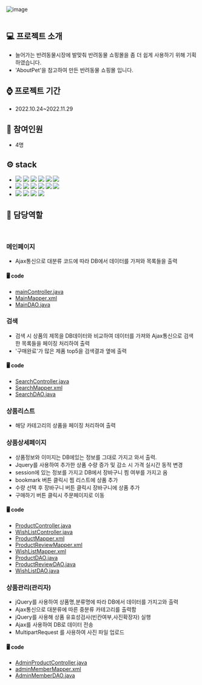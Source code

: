 ![image](https://user-images.githubusercontent.com/109945384/210264824-c0f883bd-6e5b-4160-9dd7-b73147fd9594.png)
<br>
<br>





## :computer: 프로젝트 소개
* 늘어가는 반려동물시장에 발맞춰 반려동물 쇼핑몰을 좀 더 쉽게 사용하기 위해 기획하였습니다.
* 'AboutPet'을 참고하여 만든 반려동물 쇼핑몰 입니다.

## :watch: 프로젝트 기간
- 2022.10.24~2022.11.29

## :raising_hand: 참여인원
- 4명



## :gear: stack
* <div>
  <img src="https://img.shields.io/badge/Eclipse%20IDE-2C2255.svg?&style=for-the-badge&logo=Eclipse%20IDE&logoColor=white">
  <img src="https://img.shields.io/badge/github-181717?style=for-the-badge&logo=github&logoColor=white">
  <img src="https://img.shields.io/badge/apache tomcat9.0-F8DC75?style=for-the-badge&logo=apachetomcat&logoColor=white">
  <img src="https://img.shields.io/badge/linux-FCC624?style=for-the-badge&logo=linux&logoColor=black">
  <img src="https://img.shields.io/badge/aws-232F3E?style=for-the-badge&logo=Amazon&20AWS&logoColor=white">
  <img src="https://img.shields.io/badge/Maven-C71A36?style=for-the-badge&logo=aws&logoColor=white">
  
  
  </div>
* <div>
  <img src="https://img.shields.io/badge/JAVA(JDK 1.8)-007396?style=for-the-badge&logo=OpenJDK&logoColor=white">
  <img src="https://img.shields.io/badge/Spring-6DB33F?style=for-the-badge&logo=Spring&logoColor=white">
  <img src="https://img.shields.io/badge/oracle(19c)-F80000?style=for-the-badge&logo=oracle&logoColor=white">
  <img src="https://img.shields.io/badge/javascript-F7DF1E?style=for-the-badge&logo=javascript&logoColor=black">
  <img src="https://img.shields.io/badge/html-E34F26?style=for-the-badge&logo=html5&logoColor=white">
  <img src="https://img.shields.io/badge/css-1572B6?style=for-the-badge&logo=css3&logoColor=white">

  
  </div>
* <div>
  <img src="https://img.shields.io/badge/jquery-0769AD?style=for-the-badge&logo=jquery&logoColor=white">
  <img src="https://img.shields.io/badge/bootstrap-7952B3?style=for-the-badge&logo=bootstrap&logoColor=white">
  <img src="https://img.shields.io/badge/Ajax-23C8D2?style=for-the-badge&logo=Java&logoColor=white">
  <img src="https://img.shields.io/badge/MyBatis-512BD4?style=for-the-badge&logo=Java&logoColor=white">
</div>

## :pushpin: 담당역할
<br>

### 메인페이지
- Ajax통신으로 대분류 코드에 따라 DB에서 데이터를 가져와 목록들을 출력

#### :desktop_computer: code
- [mainController.java](https://github.com/HISHJ/mpnp/blob/main/src/main/java/kr/co/mpnp/user/controller/mainController.java)<br>
- [MainMapper.xml](https://github.com/HISHJ/mpnp/blob/main/src/main/java/kr/co/mpnp/user/mapper/MainMapper.xml)<br>
- [MainDAO.java](https://github.com/HISHJ/mpnp/blob/main/src/main/java/kr/co/mpnp/user/dao/MainDAO.java)

### 검색
- 검색 시 상품의 제목을 DB데이터와 비교하여 데이터를 가져와 Ajax통신으로 검색한 목록들을 페이징 처리하여 출력
- '구매완료'가 많은 제품 top5을 검색결과 옆에 출력 
#### :desktop_computer: code
- [SearchController.java](https://github.com/HISHJ/mpnp/blob/main/src/main/java/kr/co/mpnp/user/controller/SearchController.java)<br>
- [SearchMapper.xml](https://github.com/HISHJ/mpnp/blob/main/src/main/java/kr/co/mpnp/user/mapper/SearchMapper.xml)<br>
- [SearchDAO.java](https://github.com/HISHJ/mpnp/blob/main/src/main/java/kr/co/mpnp/user/dao/SearchDAO.java)


### 상품리스트
- 해당 카테고리의 상품을 페이징 처리하여 출력

### 상품상세페이지
- 상품정보와 이미지는 DB에있는 정보를 그대로 가지고 와서 출력.
- Jquery를 사용하여 추가한 상품 수량 증가 및 감소 시 가격 실시간 동적 변경
- session에 있는 정보를 가지고 DB에서 장바구니 찜 여부를 가지고 옴
- bookmark 버튼 클릭시 찜 리스트에 상품 추가 
- 수량 선택 후 장바구니 버튼 클릭시 장바구니에 상품 추가
- 구매하기 버튼 클릭시 주문페이지로 이동

#### :desktop_computer: code
- [ProductController.java](https://github.com/HISHJ/mpnp/blob/main/src/main/java/kr/co/mpnp/user/controller/ProductController.java)<br>
- [WishListController.java](https://github.com/HISHJ/mpnp/blob/main/src/main/java/kr/co/mpnp/user/controller/WishListController.java)<br>
- [ProductMapper.xml](https://github.com/HISHJ/mpnp/blob/main/src/main/java/kr/co/mpnp/user/mapper/ProductMapper.xml)<br>
- [ProductReviewMapper.xml](https://github.com/HISHJ/mpnp/blob/main/src/main/java/kr/co/mpnp/user/mapper/ProductReviewMapper.xml)<br>
- [WishListMapper.xml](https://github.com/HISHJ/mpnp/blob/main/src/main/java/kr/co/mpnp/user/mapper/WishListMapper.xml)<br>
- [ProductDAO.java](https://github.com/HISHJ/mpnp/blob/main/src/main/java/kr/co/mpnp/user/dao/ProductDAO.java)<br>
- [ProductReviewDAO.java](https://github.com/HISHJ/mpnp/blob/main/src/main/java/kr/co/mpnp/user/dao/ProductReviewDAO.java)<br>
- [WishListDAO.java](https://github.com/HISHJ/mpnp/blob/main/src/main/java/kr/co/mpnp/user/dao/WishListDAO.java)<br>

### 상품관리(관리자)
- jQuery를 사용하여 상품명,분류명에 따라 DB에서 데이터를 가지고와 출력
- Ajax통신으로 대분류에 따른 중분류 카테고리를 출력함
- jQuery를 사용해 상품 유효성검사(빈칸여부,사진확장자) 실행
- Ajax를 사용하여 DB로 데이터 전송
- MultipartRequest 를 사용하여 사진 파일 업로드

#### :desktop_computer: code
- [AdminProductController.java](https://github.com/HISHJ/mpnp/blob/main/src/main/java/kr/co/mpnp/admin/controller/AdminProductController.java)<br>
- [adminMemberMapper.xml](https://github.com/HISHJ/mpnp/blob/main/src/main/java/kr/co/mpnp/admin/mapper/adminMemberMapper.xml)<br>
- [AdminMemberDAO.java](https://github.com/HISHJ/mpnp/blob/main/src/main/java/kr/co/mpnp/admin/dao/AdminMemberDAO.java)<br>

